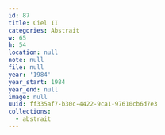 ```yaml
---
id: 87
title: Ciel II
categories: Abstrait
w: 65
h: 54
location: null
note: null
file: null
year: '1984'
year_start: 1984
year_end: null
image: null
uuid: ff335af7-b30c-4422-9ca1-97610cb6d7e3
collections:
  - abstrait
---
```



